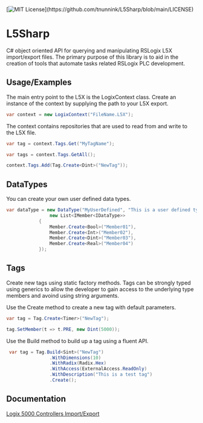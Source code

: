 [![MIT License](https://img.shields.io/apm/l/atomic-design-ui.svg?)](https://github.com/tnunnink/L5Sharp/blob/main/LICENSE)


# L5Sharp

C# object oriented API for querying and manipulating RSLogix L5X import/export files. The primary purpose of this library is to aid in the creation of tools that automate tasks related RSLogix PLC development. 


## Usage/Examples

The main entry point to the L5X is the LogixContext class. Create an instance of the context by supplying the path to your L5X export.
```c#
var context = new LogixContext("FileName.L5X");
```

The context contains repositories that are used to read from and write to the L5X file.
```c#
var tag = context.Tags.Get("MyTagName");

var tags = context.Tags.GetAll();

context.Tags.Add(Tag.Create<Dint>("NewTag"));
```

## DataTypes
You can create your own user defined data types.
```c#
var dataType = new DataType("MyUserDefined", "This is a user defined type",
                new List<IMember<IDataType>>
            {
                Member.Create<Bool>("Member01"),
                Member.Create<Int>("Member02"),
                Member.Create<Dint>("Member03"),
                Member.Create<Real>("Member04")
            });
```

## Tags
Create new tags using static factory methods. Tags can be strongly typed using generics to allow the developer to gain access to the underlying type members and avoind using string arguments.

Use the Create method to create a new tag with default parameters.
```c#
var tag = Tag.Create<Timer>("NewTag");

tag.SetMember(t => t.PRE, new Dint(5000));
```

Use the Build method to build up a tag using a fluent API.
```c#
 var tag = Tag.Build<Sint>("NewTag")
                .WithDimensions(10)
                .WithRadix(Radix.Hex)
                .WithAccess(ExternalAccess.ReadOnly)
                .WithDescription("This is a test tag")
                .Create();
```


## Documentation

[Logix 5000 Controllers Import/Export](https://literature.rockwellautomation.com/idc/groups/literature/documents/rm/1756-rm084_-en-p.pdf)

